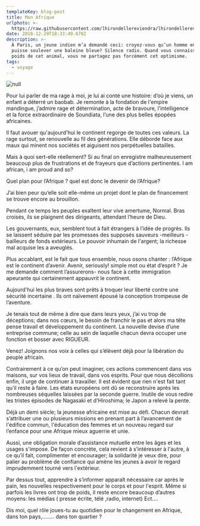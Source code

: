 ```yaml
---
templateKey: blog-post
title: Mon Afrique
urlphoto: >-
  https://raw.githubusercontent.com/lhirondellereviendra/lhirondellereviendra/test/static/img/7583907600_img_1288-1.jpg
date: 2018-12-29T18:33:49.670Z
description: >-
  À Paris, un jeune indien m’a demandé ceci: croyez-vous qu’un homme enragé
  puisse soulever une baleine bleue? Silence radio. Quand vous connaissez le
  poids de cet animal, vous ne partagez pas forcément cet optimisme.
tags:
  - voyage
---
```

![null](/img/7583907600_img_1288-1.jpg)

Pour lui parler de ma rage à moi, je lui ai conté une histoire: d’où je viens, un enfant a déterré un baobab. Je remonte à la fondation de l'empire mandingue, j’admire rage et détermination, acte de bravoure, l’intelligence et la force extraordinaire de Soundiata, l’une des plus belles épopées africaines.

Il faut avouer qu'aujourd'hui le continent regorge de toutes ces valeurs. La rage surtout, se renouvelle au fil des générations. Elle déborde face aux maux qui minent nos sociétés et aiguisent nos perpétuelles batailles.

Mais à quoi sert-elle réellement? Si au final on enregistre malheureusement beaucoup plus de frustrations et de frayeurs que d’actions pertinentes. I am african, i am proud and so?

Quel plan pour l’Afrique ? quel est donc le devenir de l’Afrique?

J’ai bien peur qu’elle soit elle-même un projet dont le plan de financement se trouve encore au brouillon.

Pendant ce temps les peuples exaltent leur vive amertume, Normal. Bras croisés, ils se plaignent des dirigeants, attendant l’heure de Dieu.

Les gouvernants, eux, semblent tout à fait étrangers à l’idée de progrès. Ils se laissent séduire par les promesses des supposés sauveurs -meilleurs -bailleurs de fonds extérieurs. Le pouvoir inhumain de l'argent; la richesse mal acquise les a aveuglés.

Plus accablant, est le fait que tous ensemble, nous osons chanter : l’Afrique est le continent d’avenir. Avenir, seriously! simple mot ou état d’esprit ? Je me demande comment l’assurerons- nous face à cette immigration apeurante qui certainement appauvrit le continent. 

Aujourd'hui les plus braves sont prêts à troquer leur liberté contre une sécurité incertaine . Ils ont naïvement épousé la conception trompeuse de l’aventure.

Je tenais tout de même à dire que dans leurs yeux, j’ai vu trop de déceptions; dans nos cœurs, le besoin de franchir le pas et alors ma tête pense travail et développement du continent. La nouvelle devise d’une entreprise commune; celle au sein de laquelle chacun devra occuper une fonction et bosser avec RIGUEUR.

Venez! Joignons nos voix à celles qui s’élèvent déjà pour la libération du peuple africain.

Contrairement à ce qu’on peut imaginer, ces actions commencent dans vos maisons, sur vos lieux de travail, dans vos esprits. Pour que nous décollions enfin, il urge de continuer à travailler. Il est évident que rien n'est fait tant qu’il reste à faire. Les états européens ont dû se reconstruire après les nombreuses séquelles laissées par la seconde guerre. Inutile de vous redire les tristes épisodes de Nagasaki et d'Hiroshima; le Japon a relevé la pente.

Déjà un demi siècle; la jeunesse africaine est mise au défi. Chacun devrait s’attribuer une ou plusieurs missions en prenant part à l’avancement de l'édifice commun, l'éducation des femmes et un nouveau regard sur l’enfance pour une Afrique mieux aguerrie et unie.

Aussi, une obligation morale d’assistance mutuelle entre les âges et les usages s'impose. De façon concrète, cela revient à s’intéresser à l'autre, à ce qu’il fait, complimenter et encourager; la solidarité je veux dire, pour palier au problème de confiance qui amène les jeunes à avoir le regard imprudemment tourné vers l'extérieur.

Par dessus tout, apprendre à s’informer apparaît nécessaire car après le pain, les nouvelles respectivement pour le corps et pour l'esprit. Même si parfois les livres ont trop de poids, il reste encore beaucoup d’autres moyens: les médias ( presse écrite, télé ,radio, internet) Ect....

Dis moi, quel rôle joues-tu au quotidien pour le changement en Afrique, dans ton pays,........ dans ton quartier ?
